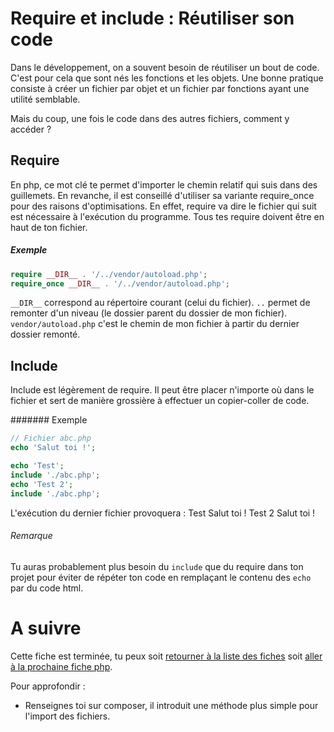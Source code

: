 # Require et include : Réutiliser son code

Dans le développement, on a souvent besoin de réutiliser un bout de code. C'est pour cela que sont nés les fonctions 
et les objets. Une bonne pratique consiste à créer un fichier par objet et un fichier par fonctions ayant une 
utilité semblable.

Mais du coup, une fois le code dans des autres fichiers, comment y accéder ?

## Require

En php, ce mot clé te permet d'importer le chemin relatif qui suis dans des guillemets.
En revanche, il est conseillé d'utiliser sa variante require_once pour des raisons d'optimisations.
En effet, require va dire le fichier qui suit est nécessaire à l'exécution du programme.
Tous tes require doivent être en haut de ton fichier.

##### Exemple
```php
require __DIR__ . '/../vendor/autoload.php';
require_once __DIR__ . '/../vendor/autoload.php';
```
`__DIR__` correspond au répertoire courant (celui du fichier).
`..` permet de remonter d'un niveau (le dossier parent du dossier de mon fichier).
`vendor/autoload.php` c'est le chemin de mon fichier à partir du dernier dossier remonté.

## Include

Include est légèrement de require. Il peut être placer n'importe où dans le fichier et sert de manière grossière à 
effectuer un copier-coller de code.

####### Exemple
```php
// Fichier abc.php
echo 'Salut toi !';
```

```php
echo 'Test';
include './abc.php';
echo 'Test 2';
include './abc.php';
```

L'exécution du dernier fichier provoquera :
 Test
 Salut toi !
 Test 2
 Salut toi !

###### Remarque
Tu auras probablement plus besoin du `include` que du require dans ton projet pour éviter de répéter ton code en 
remplaçant le contenu des `echo` par du code html.

# A suivre

Cette fiche est terminée, tu peux soit [retourner à la liste des fiches](../README.md) soit [aller à la prochaine fiche php](./php-et-html.md).

Pour approfondir :
- Renseignes toi sur composer, il introduit une méthode plus simple pour l'import des fichiers. 
